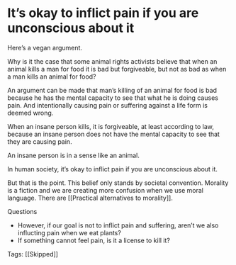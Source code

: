 # It’s okay to inflict pain if you are unconscious about it

Here’s a vegan argument.

Why is it the case that some animal rights activists believe that when an animal kills a man for food it is bad but forgiveable, but not as bad as when a man kills an animal for food?

An argument can be made that man’s killing of an animal for food is bad because he has the mental capacity to see that what he is doing causes pain. And intentionally causing pain or suffering against a life form is deemed wrong.

When an insane person kills, it is forgiveable, at least according to law, because an insane person does not have the mental capacity to see that they are causing pain.

An insane person is in a sense like an animal.

In human society, it’s okay to inflict pain if you are unconscious about it.

But that is the point. This belief only stands by societal convention. Morality is a fiction and we are creating more confusion when we use moral language. There are [[Practical alternatives to morality]].

Questions

- However, if our goal is not to inflict pain and suffering, aren’t we also influcting pain when we eat plants?
- If something cannot feel pain, is it a license to kill it?

Tags: [[Skipped]]

